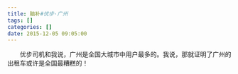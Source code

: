 ```yaml
---
title: 脑补#优步·广州
tags: []
categories: []
date: 2015-12-05 09:05:00 
---
```



&emsp;&emsp;优步司机和我说，广州是全国大城市中用户最多的。我说，那就证明了广州的出租车或许是全国最糟糕的！